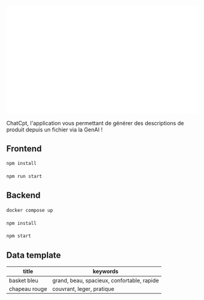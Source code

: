 
![plot](./front/src/assets/chatcpt.png)


ChatCpt, l'application vous permettant de générer des descriptions de produit depuis un fichier via la GenAI !

## Frontend

```bash
npm install

npm run start
```

## Backend

```bash
docker compose up

npm install

npm start
```


## Data template


| title  | keywords |
| ------------- | ------------- |
| basket bleu  | grand, beau, spacieux, confortable, rapide |
| chapeau rouge  | couvrant, leger, pratique |